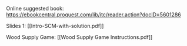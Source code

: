 
Online suggested book:
https://ebookcentral.proquest.com/lib/itc/reader.action?docID=5601286

Slides 1:
[[Intro-SCM-with-solution.pdf]]

Wood Supply Game:
[[Wood Supply Game Instructions.pdf]]

